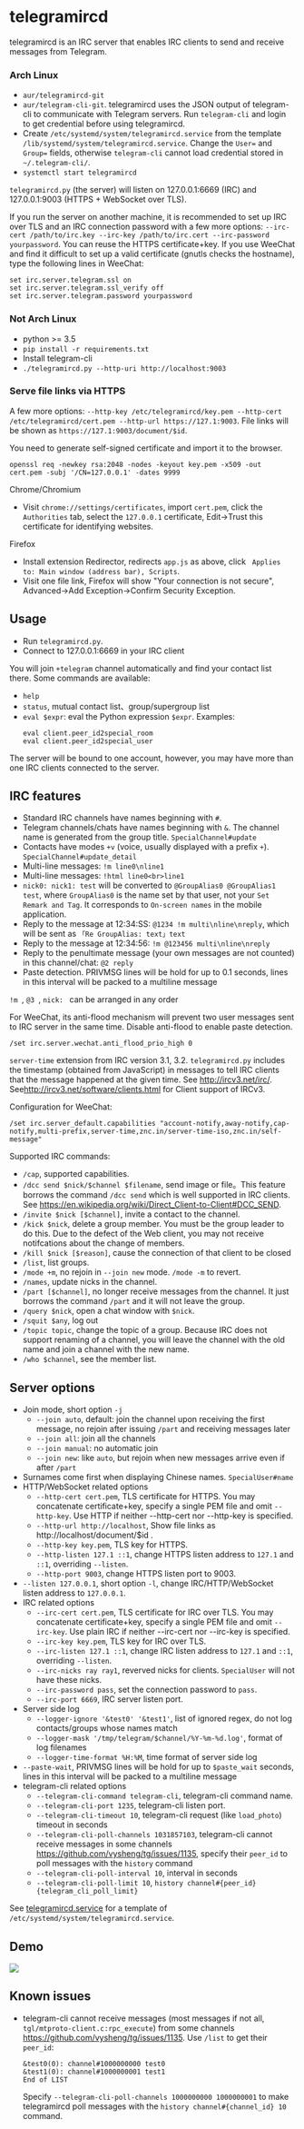 # telegramircd

telegramircd is an IRC server that enables IRC clients to send and receive messages from Telegram.

### Arch Linux

- `aur/telegramircd-git`
- `aur/telegram-cli-git`. telegramircd uses the JSON output of telegram-cli to communicate with Telegram servers. Run `telegram-cli` and login to get credential before using telegramircd.
- Create `/etc/systemd/system/telegramircd.service` from the template `/lib/systemd/system/telegramircd.service`. Change the `User=` and `Group=` fields, otherwise `telegram-cli` cannot load credential stored in `~/.telegram-cli/`.
- `systemctl start telegramircd`

`telegramircd.py` (the server) will listen on 127.0.0.1:6669 (IRC) and 127.0.0.1:9003 (HTTPS + WebSocket over TLS).

If you run the server on another machine, it is recommended to set up IRC over TLS and an IRC connection password with a few more options: `--irc-cert /path/to/irc.key --irc-key /path/to/irc.cert --irc-password yourpassword`. You can reuse the HTTPS certificate+key. If you use WeeChat and find it difficult to set up a valid certificate (gnutls checks the hostname), type the following lines in WeeChat:
```
set irc.server.telegram.ssl on
set irc.server.telegram.ssl_verify off
set irc.server.telegram.password yourpassword
```

### Not Arch Linux

- python >= 3.5
- `pip install -r requirements.txt`
- Install telegram-cli
- `./telegramircd.py --http-uri http://localhost:9003`

### Serve file links via HTTPS

A few more options: `--http-key /etc/telegramircd/key.pem --http-cert /etc/telegramircd/cert.pem --http-url https://127.1:9003`. File links will be shown as `https://127.1:9003/document/$id`.

You need to generate self-signed certificate and import it to the browser.

`openssl req -newkey rsa:2048 -nodes -keyout key.pem -x509 -out cert.pem -subj '/CN=127.0.0.1' -dates 9999`

Chrome/Chromium

- Visit `chrome://settings/certificates`, import `cert.pem`, click the `Authorities` tab, select the `127.0.0.1` certificate, Edit->Trust this certificate for identifying websites.

Firefox

- Install extension Redirector, redirects `app.js` as above, click ` Applies to: Main window (address bar), Scripts`.
- Visit one file link, Firefox will show "Your connection is not secure", Advanced->Add Exception->Confirm Security Exception.

## Usage

- Run `telegramircd.py`.
- Connect to 127.0.0.1:6669 in your IRC client

You will join `+telegram` channel automatically and find your contact list there. Some commands are available:

- `help`
- `status`, mutual contact list、group/supergroup list
- `eval $expr`: eval the Python expression `$expr`. Examples:
  ```
  eval client.peer_id2special_room
  eval client.peer_id2special_user
  ```

The server will be bound to one account, however, you may have more than one IRC clients connected to the server.

## IRC features

- Standard IRC channels have names beginning with `#`.
- Telegram channels/chats have names beginning with `&`. The channel name is generated from the group title. `SpecialChannel#update`
- Contacts have modes `+v` (voice, usually displayed with a prefix `+`). `SpecialChannel#update_detail`
- Multi-line messages: `!m line0\nline1`
- Multi-line messages: `!html line0<br>line1`
- `nick0: nick1: test` will be converted to `@GroupAlias0 @GroupAlias1 test`, where `GroupAlias0` is the name set by that user, not your `Set Remark and Tag`. It corresponds to `On-screen names` in the mobile application.
- Reply to the message at 12:34:SS: `@1234 !m multi\nline\nreply`, which will be sent as `「Re GroupAlias: text」text`
- Reply to the message at 12:34:56: `!m @123456 multi\nline\nreply`
- Reply to the penultimate message (your own messages are not counted) in this channel/chat: `@2 reply`
- Paste detection. PRIVMSG lines will be hold for up to 0.1 seconds, lines in this interval will be packed to a multiline message

`!m `, `@3 `, `nick: ` can be arranged in any order

For WeeChat, its anti-flood mechanism will prevent two user messages sent to IRC server in the same time. Disable anti-flood to enable paste detection.
```
/set irc.server.wechat.anti_flood_prio_high 0
```

`server-time` extension from IRC version 3.1, 3.2. `telegramircd.py` includes the timestamp (obtained from JavaScript) in messages to tell IRC clients that the message happened at the given time. See <http://ircv3.net/irc/>. See<http://ircv3.net/software/clients.html> for Client support of IRCv3.

Configuration for WeeChat:
```
/set irc.server_default.capabilities "account-notify,away-notify,cap-notify,multi-prefix,server-time,znc.in/server-time-iso,znc.in/self-message"
```

Supported IRC commands:

- `/cap`, supported capabilities.
- `/dcc send $nick/$channel $filename`, send image or file。This feature borrows the command `/dcc send` which is well supported in IRC clients. See <https://en.wikipedia.org/wiki/Direct_Client-to-Client#DCC_SEND>.
- `/invite $nick [$channel]`, invite a contact to the channel.
- `/kick $nick`, delete a group member. You must be the group leader to do this. Due to the defect of the Web client, you may not receive notifcations about the change of members.
- `/kill $nick [$reason]`, cause the connection of that client to be closed
- `/list`, list groups.
- `/mode +m`, no rejoin in `--join new` mode. `/mode -m` to revert.
- `/names`, update nicks in the channel.
- `/part [$channel]`, no longer receive messages from the channel. It just borrows the command `/part` and it will not leave the group.
- `/query $nick`, open a chat window with `$nick`.
- `/squit $any`, log out
- `/topic topic`, change the topic of a group. Because IRC does not support renaming of a channel, you will leave the channel with the old name and join a channel with the new name.
- `/who $channel`, see the member list.

## Server options

- Join mode, short option `-j`
  + `--join auto`, default: join the channel upon receiving the first message, no rejoin after issuing `/part` and receiving messages later
  + `--join all`: join all the channels
  + `--join manual`: no automatic join
  + `--join new`: like `auto`, but rejoin when new messages arrive even if after `/part`
- Surnames come first when displaying Chinese names. `SpecialUser#name`
- HTTP/WebSocket related options
  + `--http-cert cert.pem`, TLS certificate for HTTPS. You may concatenate certificate+key, specify a single PEM file and omit `--http-key`. Use HTTP if neither --http-cert nor --http-key is specified.
  + `--http-url http://localhost`, Show file links as http://localhost/document/$id .
  + `--http-key key.pem`, TLS key for HTTPS.
  + `--http-listen 127.1 ::1`, change HTTPS listen address to `127.1` and `::1`, overriding `--listen`.
  + `--http-port 9003`, change HTTPS listen port to 9003.
- `--listen 127.0.0.1`, short option `-l`, change IRC/HTTP/WebSocket listen address to `127.0.0.1`.
- IRC related options
  + `--irc-cert cert.pem`, TLS certificate for IRC over TLS. You may concatenate certificate+key, specify a single PEM file and omit `--irc-key`. Use plain IRC if neither --irc-cert nor --irc-key is specified.
  + `--irc-key key.pem`, TLS key for IRC over TLS.
  + `--irc-listen 127.1 ::1`, change IRC listen address to `127.1` and `::1`, overriding `--listen`.
  + `--irc-nicks ray ray1`, reverved nicks for clients. `SpecialUser` will not have these nicks.
  + `--irc-password pass`, set the connection password to `pass`.
  + `--irc-port 6669`, IRC server listen port.
- Server side log
  + `--logger-ignore '&test0' '&test1'`, list of ignored regex, do not log contacts/groups whose names match
  + `--logger-mask '/tmp/telegram/$channel/%Y-%m-%d.log'`, format of log filenames
  + `--logger-time-format %H:%M`, time format of server side log
- `--paste-wait`, PRIVMSG lines will be hold for up to `$paste_wait` seconds, lines in this interval will be packed to a multiline message
- telegram-cli related options
  + `--telegram-cli-command telegram-cli`, telegram-cli command name.
  + `--telegram-cli-port 1235`, telegram-cli listen port.
  + `--telegram-cli-timeout 10`, telegram-cli request (like `load_photo`) timeout in seconds
  + `--telegram-cli-poll-channels 1031857103`, telegram-cli cannot receive messages in some channels <https://github.com/vysheng/tg/issues/1135>, specify their `peer_id` to poll messages with the `history` command
  + `--telegram-cli-poll-interval 10`, interval in seconds
  + `--telegram-cli-poll-limit 10`, `history channel#{peer_id} {telegram_cli_poll_limit}`

See [telegramircd.service](telegramircd.service) for a template of `/etc/systemd/system/telegramircd.service`.

## Demo

![](https://maskray.me/static/2016-05-07-telegramircd/telegramircd.jpg)

## Known issues

- telegram-cli cannot receive messages (most messages if not all, `tgl/mtproto-client.c:rpc_execute`) from some channels <https://github.com/vysheng/tg/issues/1135>.
  Use `/list` to get their `peer_id`:

  ```
  &test0(0): channel#1000000000 test0
  &test1(0): channel#1000000001 test1
  End of LIST
  ```

  Specify `--telegram-cli-poll-channels 1000000000 1000000001` to make telegramircd poll messages with the `history channel#{channel_id} 10` command.

